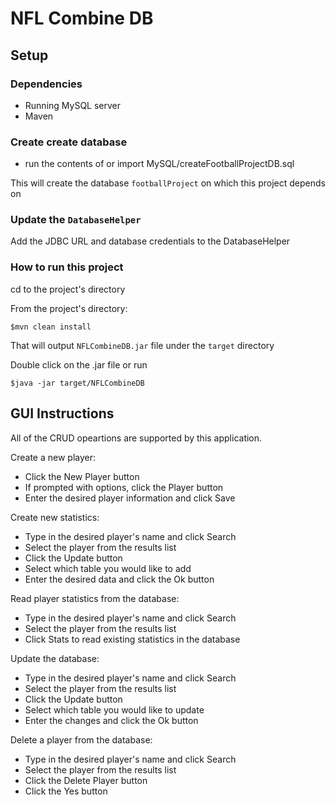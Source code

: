 # NFL Combine DB

## Setup

### Dependencies 

- Running MySQL server 
- Maven

### Create create database 

- run the contents of or import MySQL/createFootballProjectDB.sql

This will create the database `footballProject` on which this project depends on

### Update the `DatabaseHelper`

Add the JDBC URL and database credentials to the DatabaseHelper

### How to run this project

cd to the project's directory

From the project's directory:

`$mvn clean install`

That will output `NFLCombineDB.jar` file under the `target` directory

Double click on the .jar file or run 

`$java -jar target/NFLCombineDB`

## GUI Instructions

All of the CRUD opeartions are supported by this application.

Create a new player:

- Click the New Player button
- If prompted with options, click the Player button
- Enter the desired player information and click Save

Create new statistics:

- Type in the desired player's name and click Search
- Select the player from the results list
- Click the Update button
- Select which table you would like to add
- Enter the desired data and click the Ok button

Read player statistics from the database:

- Type in the desired player's name and click Search
- Select the player from the results list
- Click Stats to read existing statistics in the database

Update the database:

- Type in the desired player's name and click Search
- Select the player from the results list
- Click the Update button
- Select which table you would like to update
- Enter the changes and click the Ok button

Delete a player from the database:

- Type in the desired player's name and click Search
- Select the player from the results list
- Click the Delete Player button
- Click the Yes button





